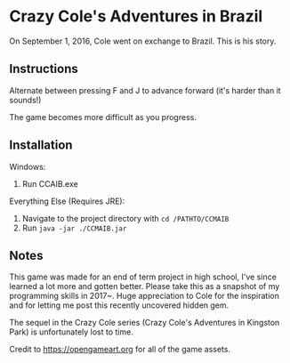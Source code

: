 # Crazy Cole's Adventures in Brazil

On September 1, 2016, Cole went on exchange to Brazil. This is his story.

## Instructions
Alternate between pressing F and J to advance forward (it's harder than it sounds!)

The game becomes more difficult as you progress.

## Installation
Windows:
1. Run CCAIB.exe

Everything Else (Requires JRE):
1. Navigate to the project directory with `cd /PATHTO/CCMAIB`
2. Run `java -jar ./CCMAIB.jar`

## Notes
This game was made for an end of term project in high school, I've since learned a lot more and gotten better. Please take this as a snapshot of my programming skills in 2017~. Huge appreciation to Cole for the inspiration and for letting me post this recently uncovered hidden gem.

The sequel in the Crazy Cole series (Crazy Cole's Adventures in Kingston Park) is unfortunately lost to time.

Credit to https://opengameart.org for all of the game assets.